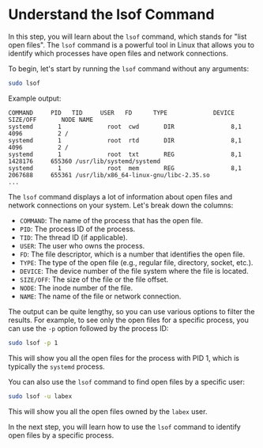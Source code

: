 # Understand the lsof Command

In this step, you will learn about the `lsof` command, which stands for "list open files". The `lsof` command is a powerful tool in Linux that allows you to identify which processes have open files and network connections.

To begin, let's start by running the `lsof` command without any arguments:

```bash
sudo lsof
```

Example output:

```
COMMAND     PID   TID     USER   FD      TYPE             DEVICE SIZE/OFF       NODE NAME
systemd       1             root  cwd       DIR                8,1      4096          2 /
systemd       1             root  rtd       DIR                8,1      4096          2 /
systemd       1             root  txt       REG                8,1   1428176     655360 /usr/lib/systemd/systemd
systemd       1             root  mem       REG                8,1   2067688     655361 /usr/lib/x86_64-linux-gnu/libc-2.35.so
...
```

The `lsof` command displays a lot of information about open files and network connections on your system. Let's break down the columns:

- `COMMAND`: The name of the process that has the open file.
- `PID`: The process ID of the process.
- `TID`: The thread ID (if applicable).
- `USER`: The user who owns the process.
- `FD`: The file descriptor, which is a number that identifies the open file.
- `TYPE`: The type of the open file (e.g., regular file, directory, socket, etc.).
- `DEVICE`: The device number of the file system where the file is located.
- `SIZE/OFF`: The size of the file or the file offset.
- `NODE`: The inode number of the file.
- `NAME`: The name of the file or network connection.

The output can be quite lengthy, so you can use various options to filter the results. For example, to see only the open files for a specific process, you can use the `-p` option followed by the process ID:

```bash
sudo lsof -p 1
```

This will show you all the open files for the process with PID 1, which is typically the `systemd` process.

You can also use the `lsof` command to find open files by a specific user:

```bash
sudo lsof -u labex
```

This will show you all the open files owned by the `labex` user.

In the next step, you will learn how to use the `lsof` command to identify open files by a specific process.
